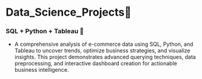# Data_Science_Projects📌
### SQL + Python + Tableau 📌
- A comprehensive analysis of e-commerce data using SQL, Python, and Tableau to uncover trends, optimize business strategies, and visualize insights. This project demonstrates advanced querying techniques, data preprocessing, and interactive dashboard creation for actionable business intelligence.
